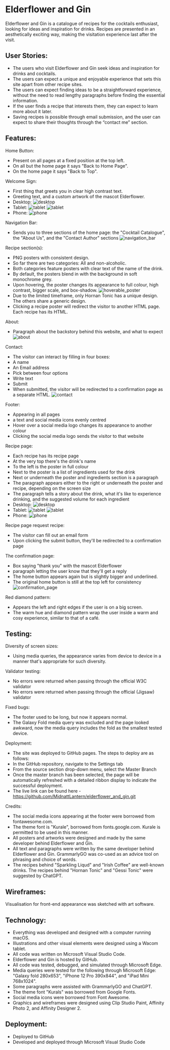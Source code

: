 Elderflower and Gin
======

Elderflower and Gin is a catalogue of recipes for the cocktails enthusiast, looking for ideas and inspiration for drinks. Recipes are presented in an aesthetically exciting way, making the visitation experience last after the visit.

User Stories:
------
- The users who visit Elderflower and Gin seek ideas and inspiration for drinks and cocktails.
- The users can expect a unique and enjoyable experience that sets this site apart from other recipe sites.
- The users can expect finding ideas to be a straightforward experience, without the need to read lengthy paragraphs before finding the essential information.
- If the user finds a recipe that interests them, they can expect to learn more about it later.
- Saving recipes is possible through email submission, and the user can expect to share their thoughts through the “contact me” section.

Features:
------

Home Button:
- Present on all pages at a fixed position at the top left.
- On all but the home page it says "Back to Home Page".
- On the home page it says "Back to Top".

Welcome Sign:
- First thing that greets you in clear high contrast text.
- Greeting text, and a custom artwork of the mascot Elderflower.
- Desktop:
![desktop](https://raw.githubusercontent.com/MidnattLantern/elderflower_and_gin/main/static/images/readme_images/desktop_home.png)
- Tablet:
![tablet](https://raw.githubusercontent.com/MidnattLantern/elderflower_and_gin/main/static/images/readme_images/lying_tablet_home.png)
![tablet](https://raw.githubusercontent.com/MidnattLantern/elderflower_and_gin/main/static/images/readme_images/standing_tablet_home.png)
- Phone:
![phone](https://raw.githubusercontent.com/MidnattLantern/elderflower_and_gin/main/static/images/readme_images/phone_home.png)

Navigation Bar:
- Sends you to three sections of the home page: the "Cocktail Catalogue", the "About Us", and the "Contact Author" sections
![navigation_bar](https://raw.githubusercontent.com/MidnattLantern/elderflower_and_gin/main/static/images/readme_images/navigation_bar_demostration.png)

Recipe section(s):
- PNG posters with consistent design.
- So far there are two categories: All and non-alcoholic.
- Both categories feature posters with clear text of the name of the drink.
- By default, the posters blend in with the background in soft monochrome grey.
- Upon hovering, the poster changes its appearance to full colour, high contrast, bigger scale, and box-shadow.
![hoverable_poster](https://raw.githubusercontent.com/MidnattLantern/elderflower_and_gin/main/static/images/readme_images/hoverable_demostration.png)
- Due to the limited timeframe, only Hornan Tonic has a unique design. The others share a generic design.
- Clicking a recipe poster will redirect the visitor to another HTML page. Each recipe has its HTML.

About:
- Paragraph about the backstory behind this website, and what to expect
![about](https://raw.githubusercontent.com/MidnattLantern/elderflower_and_gin/main/static/images/readme_images/about_us_demostratino.png)

Contact:
- The visitor can interact by filling in four boxes:
- A name
- An Email address
- Pick between four options
- Write text
- Submit
- When submitted, the visitor will be redirected to a confirmation page as a separate HTML.
![contact](https://raw.githubusercontent.com/MidnattLantern/elderflower_and_gin/main/static/images/readme_images/contact_demostration.png)

Footer:
- Appearing in all pages
- a text and social media icons evenly centred
- Hover over a social media logo changes its appearance to another colour
- Clicking the social media logo sends the visitor to that website

Recipe page:
- Each recipe has its recipe page
- At the very top there's the drink's name
- To the left is the poster in full colour
- Next to the poster is a list of ingredients used for the drink
- Next or underneath the poster and ingredients section is a paragraph
- The paragraph appears either to the right or underneath the poster and recipe, depending on the screen size
- The paragraph tells a story about the drink, what it's like to experience drinking, and the suggested volume for each ingredient
- Desktop:
![desktop](https://raw.githubusercontent.com/MidnattLantern/elderflower_and_gin/main/static/images/readme_images/desktop_recipe.png)
- Tablet:
![tablet](https://raw.githubusercontent.com/MidnattLantern/elderflower_and_gin/main/static/images/readme_images/lying_tablet_recipe.png)
![tablet](https://raw.githubusercontent.com/MidnattLantern/elderflower_and_gin/main/static/images/readme_images/standing_tablet_recipe.png)
- Phone:
![phone](https://raw.githubusercontent.com/MidnattLantern/elderflower_and_gin/main/static/images/readme_images/phone_recipe.png)

Recipe page request recipe:
- The visitor can fill out an email form
- Upon clicking the submit button, they'll be redirected to a confirmation page

The confirmation page:
- Box saying "thank you" with the mascot Elderflower
- paragraph letting the user know that they'll get a reply
- The home button appears again but is slightly bigger and underlined.
- The original home button is still at the top left for consistency
![confirmation_page](https://raw.githubusercontent.com/MidnattLantern/elderflower_and_gin/main/static/images/readme_images/confirmation_demostration.png)

Red diamond pattern:
- Appears the left and right edges if the user is on a big screen.
- The warm hue and diamond pattern wrap the user inside a warm and cosy experience, similar to that of a café.

Testing:
------
Diversity of screen sizes:
- Using media queries, the appearance varies from device to device in a manner that's appropriate for such diversity.

Validator testing:
- No errors were returned when passing through the official W3C validator
- No errors were returned when passing through the official (Jigsaw) validator

Fixed bugs:
- The footer used to be long, but now it appears normal.
- The Galaxy Fold media query was excluded and the page looked awkward, now the media query includes the fold as the smallest tested device.

Deployment:
- The site was deployed to GitHub pages. The steps to deploy are as follows:
- In the GitHub repository, navigate to the Settings tab
- From the source section drop-down menu, select the Master Branch
- Once the master branch has been selected, the page will be automatically refreshed with a detailed ribbon display to indicate the successful deployment.
- The live link can be found here - https://github.com/MidnattLantern/elderflower_and_gin.git

Credits:
- The social media icons appearing at the footer were borrowed from fontawesome.com.
- The theme font is "Kurale", borrowed from fonts.google.com. Kurale is permitted to be used in this manner.
- All posters and artworks were designed and made by the same developer behind Elderflower and Gin.
- All text and paragraphs were written by the same developer behind Elderflower and Gin. GrammarlyGO was co-used as an advice tool on phrasing and choice of words.
- The recipes behind "Sparkling Liqud" and "Irish Coffee" are well-known drinks. The recipes behind "Hornan Tonic" and "Gessi Tonic" were suggested by ChatGPT.

Wireframes:
------
Visualisation for front-end appearance was sketched with art software.

Technology:
------
- Everything was developed and designed with a computer running macOS.
- Illustrations and other visual elements were designed using a Wacom tablet.
- All code was written on Microsoft Visual Studio Code.
- Elderflower and Gin is hosted by GitHub.
- All code was tested, debugged, and simulated through Microsoft Edge.
- Media queries were tested for the following through Microsoft Edge: "Galaxy fold 280x653", "iPhone 12 Pro 390x844", and "iPad Mini 768x1024".
- Some paragraphs were assisted with GrammarlyGO and ChatGPT.
- The theme font "Kurals" was borrowed from Google Fonts.
- Social media icons were borrowed from Font Awesome.
- Graphics and wireframes were designed using Clip Studio Paint, Affinity Photo 2, and Affinity Designer 2.

Deployment:
------
- Deployed to GitHub
- Developed and deployed through Microsoft Visual Studio Code